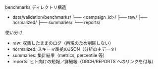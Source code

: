 benchmarks ディレクトリ構造

- data/validation/benchmarks/
  └── <campaign_id>/
      ├── raw/
      ├── normalized/
      ├── summaries/
      └── reports/

使い分け
- raw: 収集したままのログ（再現のため削除しない）
- normalized: スキーマ準拠のJSON（分析の主データ）
- summaries: 集計結果（metrics, percentile 等）
- reports: ヒト向けの短報／詳細報（ORCH/REPORTS へのリンクを付与）